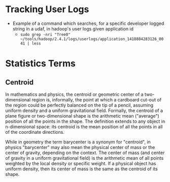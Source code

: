 Tracking User Logs
==================
* Example of a command which searches, for a specific developer logged string in a udaf, in hadoop's user logs given application id
    - `sudo grep -nri "Tree0"   ~/tools/hadoop/2.4.1/logs/userlogs/application_1418884283126_0041 | less`


Statistics Terms
================


Centroid
--------

In mathematics and physics, the centroid or geometric center of a two-dimensional region is, informally, the point at 
which a cardboard cut-out of the region could be perfectly balanced on the tip of a pencil, assuming uniform density 
and a uniform gravitational field. Formally, the centroid of a plane figure or two-dimensional shape is the arithmetic 
mean ("average") position of all the points in the shape. The definition extends to any object in n-dimensional space: 
its centroid is the mean position of all the points in all of the coordinate directions.

While in geometry the term barycenter is a synonym for "centroid", in physics "barycenter" may also mean the physical 
center of mass or the center of gravity, depending on the context. The center of mass (and center of gravity in a 
uniform gravitational field) is the arithmetic mean of all points weighted by the local density or specific weight. 
If a physical object has uniform density, then its center of mass is the same as the centroid of its shape.